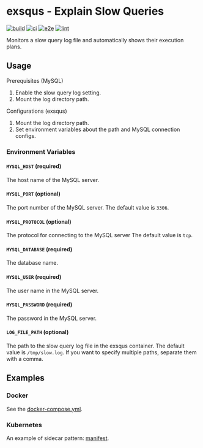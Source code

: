 # exsqus - Explain Slow Queries

[![build](https://github.com/YunosukeY/exsqus/actions/workflows/build.yaml/badge.svg?branch=master&event=push)](https://github.com/YunosukeY/exsqus/actions/workflows/build.yaml)
[![ci](https://github.com/YunosukeY/exsqus/actions/workflows/ci.yaml/badge.svg?branch=master&event=push)](https://github.com/YunosukeY/exsqus/actions/workflows/ci.yaml)
[![e2e](https://github.com/YunosukeY/exsqus/actions/workflows/e2e.yaml/badge.svg?branch=master&event=push)](https://github.com/YunosukeY/exsqus/actions/workflows/e2e.yaml)
[![lint](https://github.com/YunosukeY/exsqus/actions/workflows/lint.yml/badge.svg?branch=master&event=push)](https://github.com/YunosukeY/exsqus/actions/workflows/lint.yml)

Monitors a slow query log file and automatically shows their execution plans.

## Usage

Prerequisites (MySQL)

1. Enable the slow query log setting.
2. Mount the log directory path.

Configurations (exsqus)

1. Mount the log directory path.
2. Set environment variables about the path and MySQL connection configs.

### Environment Variables

#### `MYSQL_HOST` (required)

The host name of the MySQL server.

#### `MYSQL_PORT` (optional)

The port number of the MySQL server.
The default value is `3306`.

#### `MYSQL_PROTOCOL` (optional)

The protocol for connecting to the MySQL server
The default value is `tcp`.

#### `MYSQL_DATABASE` (required)

The database name.

#### `MYSQL_USER` (required)

The user name in the MySQL server.

#### `MYSQL_PASSWORD` (required)

The password in the MySQL server.

#### `LOG_FILE_PATH` (optional)

The path to the slow query log file in the exsqus container.
The default value is `/tmp/slow.log`.
If you want to specify multiple paths, separate them with a comma.

## Examples

### Docker

See the [docker-compose.yml](./docker-compose.yml).

### Kubernetes

An example of sidecar pattern: [manifest](./kind/deployment.yaml).
